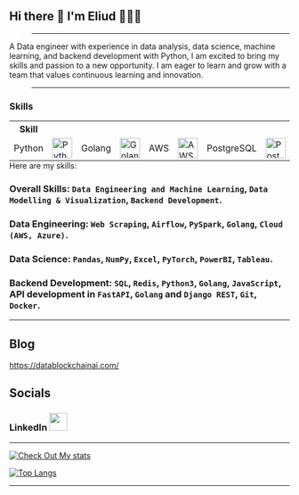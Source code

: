 ## Hi there 👋 I'm Eliud 🕵🏽‍♂️
> ---

<p>
A Data engineer with experience in data analysis, data science, machine learning, and backend development with Python, I am excited to bring my skills and passion to a new opportunity. I am eager to learn and grow with a team that values continuous learning and innovation.
</p>

> ---

### Skills

<table style="margin: auto;">
  <tr>
    <th>Skill</th>
    <th></th>
    <th></th>
    <th></th>
    <th></th>
  </tr>
  <tr>
    <td>Python</td>
    <td><a href="https://www.python.org/" target="_blank" rel="noreferrer"><img src="https://raw.githubusercontent.com/danielcranney/readme-generator/main/public/icons/skills/python-colored.svg" width="36" height="36" alt="Python"></a></td>
    <td>Golang</td>
    <td><a href="https://golang.org/" target="_blank" rel="noreferrer"><img src="https://cdn.jsdelivr.net/gh/devicons/devicon/icons/go/go-original.svg" width="36" height="36" alt="Golang"></a></td>
    <td>AWS</td>
    <td><a href="https://aws.amazon.com/" target="_blank" rel="noreferrer"><img src="https://cdn.jsdelivr.net/gh/devicons/devicon/icons/amazonwebservices/amazonwebservices-original-wordmark.svg" width="36" height="36" alt="AWS"></a></td>
    <td>PostgreSQL</td>
    <td><a href="https://www.postgresql.org/" target="_blank" rel="noreferrer"><img src="https://raw.githubusercontent.com/danielcranney/readme-generator/main/public/icons/skills/postgresql-colored.svg" width="36" height="36" alt="PostgreSQL"></a></td>
    <td>Notebook</td>
    <td><a target="_blank" rel="noreferrer"><img src="https://cdn.jsdelivr.net/gh/devicons/devicon/icons/jupyter/jupyter-original.svg" width="36" height="36" alt="Notebook"></a></td>
  </tr>
</table>
Here are my skills:

### Overall Skills: `Data Engineering and Machine Learning`, `Data Modelling & Visualization`, `Backend Development`.

### Data Engineering: `Web Scraping`, `Airflow`, `PySpark`, `Golang`, `Cloud (AWS, Azure)`.

### Data Science: `Pandas`, `NumPy`, `Excel`, `PyTorch`, `PowerBI`, `Tableau`.

### Backend Development: `SQL`, `Redis`, `Python3`, `Golang`, `JavaScript`, API development in `FastAPI`, `Golang` and `Django REST`, `Git`, `Docker`.
---

## Blog

https://datablockchainai.com/

## Socials

<h3>LinkedIn <a href="https://www.linkedin.com/in/eliud-munyala/" target="_blank" rel="noreferrer"><img src="https://raw.githubusercontent.com/danielcranney/readme-generator/main/public/icons/socials/linkedin.svg" width="32" height="32" /></a></h3>
 
---

[![Check Out My stats](https://github-readme-stats.vercel.app/api?username=meaLuda&count_private=true&show_icons=true&theme=default&hide_rank=false)](https://github.com/anuraghazra/github-readme-stats)


[![Top Langs](https://github-readme-stats.vercel.app/api/top-langs/?username=meaLuda)](https://github.com/meaLuda/github-readme-stats)

---

